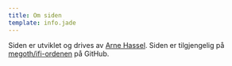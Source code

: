 ```yaml
---
title: Om siden
template: info.jade
---
```


Siden er utviklet og drives av [Arne Hassel](../person/arnehass). Siden er tilgjengelig på [megoth/ifi-ordenen](https://github.com/megoth/ifi-ordenen) på GitHub.